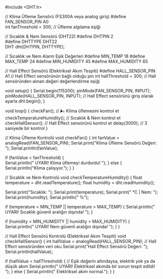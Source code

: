 #include <DHT.h>

//  Klima Üfleme Sensörü (FS300A veya analog giriş)
#define FAN_SENSOR_PIN A0  
int fanThreshold = 300;  // Üfleme algılama eşiği

//  Sıcaklık & Nem Sensörü (DHT22)
#define DHTPIN 2       
#define DHTTYPE DHT22  
DHT dht(DHTPIN, DHTTYPE);

//  Sıcaklık ve Nem Alarm Eşik Değerleri
#define MIN_TEMP 18
#define MAX_TEMP 24
#define MIN_HUMIDITY 45
#define MAX_HUMIDITY 65

//  Hall Effect Sensörü (Elektriksel Akım Tespiti)
#define HALL_SENSOR_PIN A1   // Hall Effect sensörünün bağlı olduğu pin
int hallThreshold = 300;  // Hall sensöründen alınan değeri değerlendirme eşiği

void setup() {
  Serial.begin(115200);
  pinMode(FAN_SENSOR_PIN, INPUT);
  pinMode(HALL_SENSOR_PIN, INPUT);  // Hall Effect sensörünü giriş olarak ayarla
  dht.begin();
}

void loop() {
  checkFan();  // 🌬 Klima üflemesini kontrol et
  checkTemperatureHumidity();  //  Sıcaklık & Nem kontrol et
  checkHallSensor();  //  Hall Effect sensörünü kontrol et
  delay(3000);  // 3 saniyede bir kontrol
}

//  Klima Üfleme Kontrolü
void checkFan() {
  int fanValue = analogRead(FAN_SENSOR_PIN);
  Serial.print("Klima Üfleme Sensörü Değeri: ");
  Serial.println(fanValue);

  if (fanValue < fanThreshold) {  
    Serial.println(" UYARI! Klima üflemeyi durdurdu! ");
  } else {
    Serial.println("Klima çalışıyor.");
  }
}

//  Sıcaklık ve Nem Kontrolü
void checkTemperatureHumidity() {
  float temperature = dht.readTemperature();
  float humidity = dht.readHumidity();

  Serial.print("Sıcaklık: "); 
  Serial.print(temperature);
  Serial.print(" °C  |  Nem: "); 
  Serial.print(humidity);
  Serial.println(" %");

  if (temperature < MIN_TEMP || temperature > MAX_TEMP) {
    Serial.println(" UYARI! Sıcaklık güvenli aralığın dışında! ");
  }

  if (humidity < MIN_HUMIDITY || humidity > MAX_HUMIDITY) {
    Serial.println(" UYARI! Nem güvenli aralığın dışında! ");
  }
}

//  Hall Effect Sensörü Kontrolü (Elektriksel Akım Tespiti)
void checkHallSensor() {
  int hallValue = analogRead(HALL_SENSOR_PIN);  // Hall Effect sensöründen veri oku
  Serial.print("Hall Effect Sensörü Değeri: ");
  Serial.println(hallValue);

  if (hallValue < hallThreshold) {  // Eşik değerin altındaysa, elektrik yok ya da düşük akım
    Serial.println(" UYARI! Elektriksel akımda bir sorun tespit edildi! ");
  } else {
    Serial.println(" Elektriksel akım normal.");
  }
}
